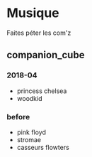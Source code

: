 # Musique

Faites péter les com'z

## companion_cube

### 2018-04

- princess chelsea 
- woodkid

### before

- pink floyd
- stromae
- casseurs flowters
